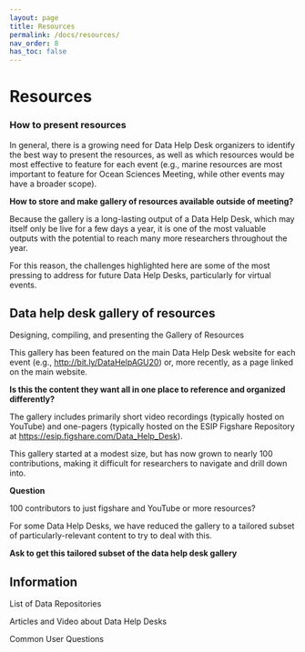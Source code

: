 ```yaml
---
layout: page
title: Resources
permalink: /docs/resources/
nav_order: 8
has_toc: false
---
```


# Resources

### How to present resources

In general, there is a growing need for Data Help Desk organizers to identify
the best way to present the resources, as well as which resources would be most
effective to feature for each event (e.g., marine resources are most important
to feature for Ocean Sciences Meeting, while other events may have a broader
scope).

**How to store and make gallery of resources available outside of meeting?**

Because the gallery is a long-lasting output of a Data Help Desk, which may
itself only be live for a few days a year, it is one of the most valuable
outputs with the potential to reach many more researchers throughout the year.

For this reason, the challenges highlighted here are some of the most pressing
to address for future Data Help Desks, particularly for virtual events.

## Data help desk gallery of resources

Designing, compiling, and presenting the Gallery of Resources

This gallery has been featured on the main Data Help Desk website for each event
(e.g., <http://bit.ly/DataHelpAGU20>) or, more recently, as a page linked on the
main website.

**Is this the content they want all in one place to reference and organized
differently?**

The gallery includes primarily short video recordings (typically hosted on
YouTube) and one-pagers (typically hosted on the ESIP Figshare Repository at
<https://esip.figshare.com/Data_Help_Desk>).

This gallery started at a modest size, but has now grown to nearly 100
contributions, making it difficult for researchers to navigate and drill down
into.

**Question**

100 contributors to just figshare and YouTube or more resources?

For some Data Help Desks, we have reduced the gallery to a tailored subset of
particularly-relevant content to try to deal with this.

**Ask to get this tailored subset of the data help desk gallery**

## Information

List of Data Repositories

Articles and Video about Data Help Desks

Common User Questions
